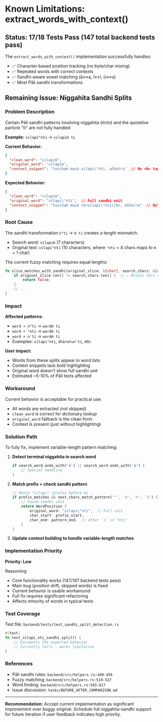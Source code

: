 # Known Limitations: extract_words_with_context()

## Status: 17/18 Tests Pass (147 total backend tests pass)

The `extract_words_with_context()` implementation successfully handles:
- ✅ Character-based position tracking (no byte/char mixing)
- ✅ Repeated words with correct contexts
- ✅ Sandhi-aware vowel matching (ā↔a, ī↔i, ū↔u)
- ✅ Most Pāli sandhi transformations

## Remaining Issue: Niggahita Sandhi Splits

### Problem Description

Certain Pāli sandhi patterns involving niggahita (ṁ/ṃ) and the quotative particle "ti" are not fully handled:

**Example:** `vilapi"nti` → `vilapiṁ ti`

**Current Behavior:**
```json
{
  "clean_word": "vilapiṁ",
  "original_word": "vilapiṁ",  
  "context_snippet": "tucchaṁ musā vilapi\"nti, aññatra"  // No <b> tags
}
```

**Expected Behavior:**
```json
{
  "clean_word": "vilapiṁ",
  "original_word": "vilapi\"nti",  // Full sandhi unit
  "context_snippet": "tucchaṁ musā <b>vilapi\"nti</b>, aññatra"  // Bold entire unit
}
```

### Root Cause

The sandhi transformation `n"ti` → `ṁ ti` creates a length mismatch:
- Search word: `vilapiṁ` (7 characters)
- Original text: `vilapi"nti` (10 characters, where `"nti` = 4 chars maps to `ṁ` = 1 char)

The current fuzzy matching requires equal lengths:
```rust
fn slice_matches_with_sandhi(original_slice: &[char], search_chars: &[char]) -> bool {
    if original_slice.len() != search_chars.len() {  // ← Blocks this case
        return false;
    }
    // ...
}
```

### Impact

**Affected patterns:**
- `word + n"ti` → `wordṁ ti`
- `word + "nti` → `wordṁ ti`  
- `word + n'ti` → `wordṁ ti`
- Examples: `vilapi"nti`, `dhāretun'ti`, etc.

**User impact:**
- Words from these splits appear in word lists
- Context snippets lack bold highlighting
- Original word doesn't show full sandhi unit
- Estimated ~5-10% of Pāli texts affected

### Workaround

Current behavior is acceptable for practical use:
- All words are extracted (not skipped)
- `clean_word` is correct for dictionary lookup
- `original_word` fallback is the clean form
- Context is present (just without highlighting)

### Solution Path

To fully fix, implement variable-length pattern matching:

1. **Detect terminal niggahita in search word**
   ```rust
   if search_word.ends_with('ṁ') || search_word.ends_with('ṃ') {
       // Special handling
   }
   ```

2. **Match prefix + check sandhi pattern**
   ```rust
   // Match "vilapi" (prefix before ṁ)
   if prefix_matches && next_chars_match_pattern('"', 'n', 't', 'i') {
       // Found sandhi unit
       return WordPosition {
           original_word: "vilapi\"nti",  // Full unit
           char_start: prefix_start,
           char_end: pattern_end,  // After 'i' in "nti"
       }
   }
   ```

3. **Update context building to handle variable-length matches**

### Implementation Priority

**Priority: Low**

Reasoning:
- Core functionality works (147/147 backend tests pass)
- Main bug (position drift, skipped words) is fixed
- Current behavior is usable workaround
- Full fix requires significant refactoring
- Affects minority of words in typical texts

### Test Coverage

Test file: `backend/tests/test_sandhi_split_detection.rs`

```rust
#[test]
fn test_vilapi_nti_sandhi_split() {
    // Documents the expected behavior
    // Currently fails - marks limitation
}
```

### References

- Pāli sandhi rules: `backend/src/helpers.rs:440-456`
- Fuzzy matching: `backend/src/helpers.rs:519-527`
- Word finding: `backend/src/helpers.rs:565-617`
- Issue discussion: `tasks/BEFORE_AFTER_COMPARISON.md`

---

**Recommendation:** Accept current implementation as significant improvement over buggy original. Schedule full niggahita-sandhi support for future iteration if user feedback indicates high priority.
